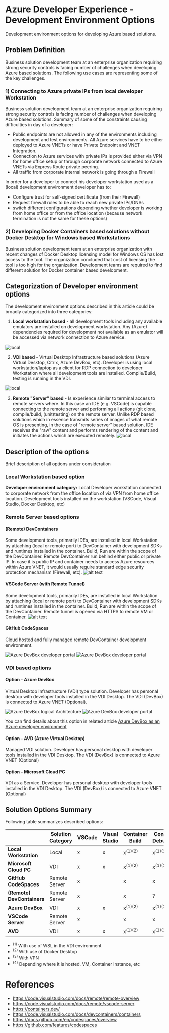 # Azure Developer Experience - Development Environment Options

Development environment options for developing Azure based solutions.

## Problem Definition

Business solution development team at an enterprise organization requiring strong security controls is facing number of challenges when developing Azure based solutions.
The following use cases are representing some of the key challenges.


### 1) Connecting to Azure private IPs from local developer Workstation

Business solution development team at an enterprise organization requiring strong security controls is facing number of challenges when developing Azure based solutions.
Summary of some of the constraints causing difficulties in day of a developer:
- Public endpoints are not allowed in any of the environments including development and test environments. All Azure services have to be either deployed to Azure VNETs or have Private Endpoint and VNET Integration.
- Connection to Azure services with private IPs is provided either via VPN for home office setup or through corporate network connected to Azure VNETs via Express Route private peering.
- All traffic from corporate internal network is going through a Firewall

In order for a developer to connect his developer workstation used as a (local) development environment developer has to:
- Configure trust for self-signed certificate (from their Firewall)
- Request firewall rules to be able to reach new private IPs/DNSs
- switch different configurations depending whether developer is working from home office or from the office location (because network termination is not the same for these options)


### 2) Developing Docker Containers based solutions without Docker Desktop for Windows based Workstations

Business solution development team at an enterprise organization with recent changes of Docker Desktop licensing model for Windows OS has lost access to the tool. The organization concluded that cost of licensing the tool is too high for the organization. Development teams are required to find different solution for Docker container based development.


## Categorization of Developer environment options

The development environment options described in this article could be broadly categorized into three categories:
1) **Local workstation based** - all development tools including any available emulators are installed on development workstation. Any (Azure) dependencies required for development not available as an emulator will be accessed via network connection to Azure service.

![local](./assets/localworkstation.png)


2) **VDI based** - Virtual Desktop Infrastructure based solutions (Azure Virtual Desktop, Citrix, Azure DevBox, etc). Developer is using local workstation/laptop as a client for RDP connection to developer Workstation where all development tools are installed. Compile/Build, testing is running in the VDI.

![local](./assets/vdi.png)

3) **Remote "Server" based** - Is experience similar to terminal access to remote servers where. In this case an IDE (e.g. VSCode) is capable connecting to the remote server and performing all actions (git clone, compile/build, (unit)testing) on the remote server. Unlike RDP based solutions which in essence transmits series of images of what remote OS is presenting, in the case of "remote server" based solution, IDE receives the "raw" content and performs rendering of the content and initiates the actions which are executed remotely.
![local](./assets/remoteserver.png)


## Description of the options

Brief description of all options under consideration



### Local Workstation based option

**Developer environment category:** Local
Developer workstation connected to corporate network from the office location of via VPN from home office location.
Development tools installed on the workstation (VSCode, Visual Studio, Docker Desktop, etc)

### Remote Server based options

#### (Remote) DevContainers

Some development tools, primarily IDEs, are installed in local Workstation by attaching (local or remote port) to DevContainer with development SDKs and runtimes installed in the container. Build, Run are within the scope of the DevContainer.
Remote DevContainer run behind either public or private IP. In case it is public IP and container needs to access Azure resources within Azure VNET, it would usually require standard edge security protection mechanism (Firewall, etc).
![alt text](./assets/architecture-containers.png)

#### VSCode Server (with Remote Tunnel)

Some development tools, primarily IDEs, are installed in local Workstation by attaching (local or remote port) to DevContainer with development SDKs and runtimes installed in the container. Build, Run are within the scope of the DevContainer.
Remote tunnel is opened via HTTPS to remote VM or Container.
![alt text](./assets/server-arch-latest.png)


#### GitHub CodeSpaces

Cloud hosted and fully managed remote DevContainer development environment. 

![Azure DevBox developer portal](./assets/codespaces-diagram.webp)
![Azure DevBox developer portal](./assets/codespaces-compute.png)

### VDI based options

#### Option - Azure DevBox

Virtual Desktop Infrastructure (VDI) type solution. Developer has personal desktop with developer tools installed in the VDI Desktop. The VDI (DevBox) is connected to Azure VNET (Optional).

![Azure DevBox logical Architecture](./assets/dev-box-architecture.png)
![Azure DevBox developer portal](./assets/devbox.png)

You can find details about this option in related article [Azure DevBox as an Azure developer environment](https://github.com/microsoft/azure-dev-experience--azure-devbox)

#### Option - AVD (Azure Virtual Desktop)

Managed VDI solution. 
Developer has personal desktop with developer tools installed in the VDI Desktop. The VDI (DevBox) is connected to Azure VNET (Optional)

#### Option - Microsoft Cloud PC

VDI as a Service.
Developer has personal desktop with developer tools installed in the VDI Desktop. The VDI (DevBox) is connected to Azure VNET (Optional)


## Solution Options Summary

Following table summarizes described options:

|                            | Solution Category | VSCode | Visual Studio | Container Build    | Container Debugging | VNET            |
| -------------------------- | ----------------- | ------ | ------------- | ------------------ | ------------------- | --------------- |
| **Local Workstation**      | Local             | x      | x             | x<sup>(1)(2)</sup> | x<sup>(1)(2)</sup>  | x<sup>(3)</sup> |
| **Microsoft Cloud PC**     | VDI               | x      | x             | x<sup>(1)(2)</sup> | x<sup>(1)(2)</sup>  | x               |
| **GitHub CodeSpaces**      | Remote Server     | x      |               | x                  | x                   |                 |
| **(Remote) DevContainers** | Remote Server     | x      |               | x                  | ?                   | x               |
| **Azure DevBox**           | VDI               | x      | x             | x<sup>(1)(2)</sup> | x<sup>(1)(2)</sup>  | x               |
| **VSCode Server**          | Remote Server     | x      |               | x                  | x                   | x<sup>(4)</sup> |
| **AVD**                    | VDI               | x      | x             | x<sup>(1)(2)</sup> | x<sup>(1)(2)</sup>  | x               |


- <sup>(1)</sup> With use of WSL in the VDI environment
- <sup>(2)</sup>  With use of Docker Desktop
- <sup>(3)</sup>  With VPN
- <sup>(4)</sup>  Depending where it is hosted. VM, Container Instance, etc


# References

- https://code.visualstudio.com/docs/remote/remote-overview
- https://code.visualstudio.com/docs/remote/vscode-server
- https://containers.dev/
- https://code.visualstudio.com/docs/devcontainers/containers
- https://docs.github.com/en/codespaces/overview
- https://github.com/features/codespaces
